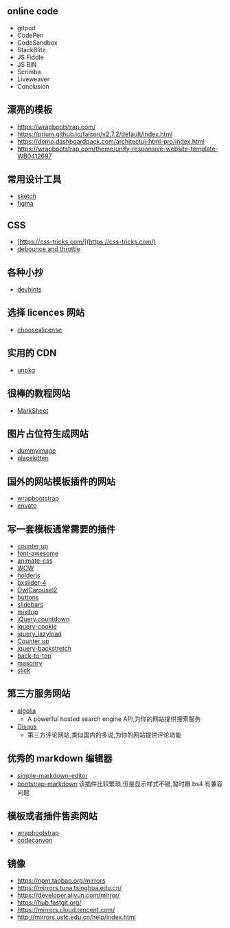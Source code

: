 ## online code

- gitpod
- CodePen
- CodeSandbox
- StackBlitz
- JS Fiddle
- JS BIN
- Scrimba
- Liveweaver
- Conclusion

## 漂亮的模板

- https://wrapbootstrap.com/
- https://prium.github.io/falcon/v2.7.2/default/index.html
- https://demo.dashboardpack.com/architectui-html-pro/index.html
- https://wrapbootstrap.com/theme/unify-responsive-website-template-WB0412697

## 常用设计工具

- [sketch](https://www.sketch.com/)
- [figma](https://www.figma.com/)

## CSS

- [https://css-tricks.com/](https://css-tricks.com/)
- [debounce and throttle](https://css-tricks.com/debouncing-throttling-explained-examples/)

## 各种小抄

- [devhints](https://devhints.io/)

## 选择 licences 网站

- [choosealicense](https://choosealicense.com/)

## 实用的 CDN

- [unpkg](https://unpkg.com/)

## 很棒的教程网站

- [MarkSheet](http://marksheet.io/)

## 图片占位符生成网站

- [dummyimage](https://dummyimage.com/)
- [placekitten](http://placekitten.com/)

## 国外的网站模板插件的网站

- [wrapbootstrap](https://wrapbootstrap.com/)
- [envato](https://account.envato.com/)

## 写一套模板通常需要的插件

- [counter up](https://github.com/inorganik/countUp.js)
- [font-awesome](https://github.com/FortAwesome/Font-Awesome)
- [animate-css](https://github.com/daneden/animate.css)
- [WOW](https://github.com/matthieua/WOW)
- [holderjs](https://github.com/imsky/holder)
- [bxslider-4](https://github.com/stevenwanderski/bxslider-4)
- [OwlCarousel2](https://github.com/OwlCarousel2/OwlCarousel2)
- [buttons](https://github.com/alexwolfe/Buttons)
- [slidebars](https://github.com/adchsm/Slidebars)
- [mixitup](https://github.com/patrickkunka/mixitup/)
- [jQuery.countdown](https://github.com/hilios/jQuery.countdown)
- [jquery-cookie](https://github.com/carhartl/jquery-cookie)
- [jquery_lazyload](https://github.com/tuupola/jquery_lazyload)
- [Counter up](https://github.com/bfintal/Counter-Up)
- [jquery-backstretch](https://github.com/jquery-backstretch/jquery-backstretch)
- [back-to-top](https://github.com/tholman/elevator.js)
- [masonry](https://github.com/desandro/masonry)
- [slick](https://github.com/kenwheeler/slick)

## 第三方服务网站

- [algolia](https://www.algolia.com/)
  - A powerful hosted search engine API,为你的网站提供搜索服务
- [Disqus](http://disqus.com/)
  - 第三方评论网站,类似国内的多说,为你的网站提供评论功能

## 优秀的 markdown 编辑器

- [simple-markdown-editor](https://github.com/sparksuite/simplemde-markdown-editor)
- [bootstrap-markdown](https://github.com/toopay/bootstrap-markdown) 该插件比较繁琐,但是显示样式不错,暂时跟 bs4 有兼容问题

## 模板或者插件售卖网站

- [wrapbootstrap](https://wrapbootstrap.com/)
- [codecanyon](https://codecanyon.net/)

## 镜像

- https://npm.taobao.org/mirrors
- https://mirrors.tuna.tsinghua.edu.cn/
- https://developer.aliyun.com/mirror/
- https://hub.fastgit.org/
- https://mirrors.cloud.tencent.com/
- http://mirrors.ustc.edu.cn/help/index.html
